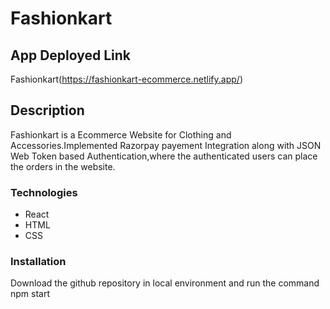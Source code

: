 # Fashionkart

## App Deployed Link

Fashionkart(https://fashionkart-ecommerce.netlify.app/)

## Description

Fashionkart is a Ecommerce Website for Clothing and Accessories.Implemented Razorpay payement Integration along with JSON Web Token based Authentication,where the authenticated users can place the orders in the website.

### Technologies

- React
- HTML
- CSS

### Installation

Download the github repository in local environment and run the command npm start


